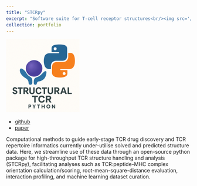 ```yaml
---
title: "STCRpy"
excerpt: "Software suite for T-cell receptor structures<br/><img src='/images/stcrpy_logo_1.png' width='200'>"
collection: portfolio
---
```


<img src='/images/stcrpy_logo_1.png' width='200'>

* [github](https://github.com/npqst/stcrpy/)
* [paper](https://www.biorxiv.org/content/10.1101/2025.04.25.650667v1)

Computational methods to guide early-stage TCR drug discovery and TCR repertoire informatics currently under-utilise solved and predicted structure data. Here, we streamline use of these data through an open-source python package for high-throughput TCR structure handling and analysis (STCRpy), facilitating analyses such as TCR:peptide-MHC complex orientation calculation/scoring, root-mean-square-distance evaluation, interaction profiling, and machine learning dataset curation.


